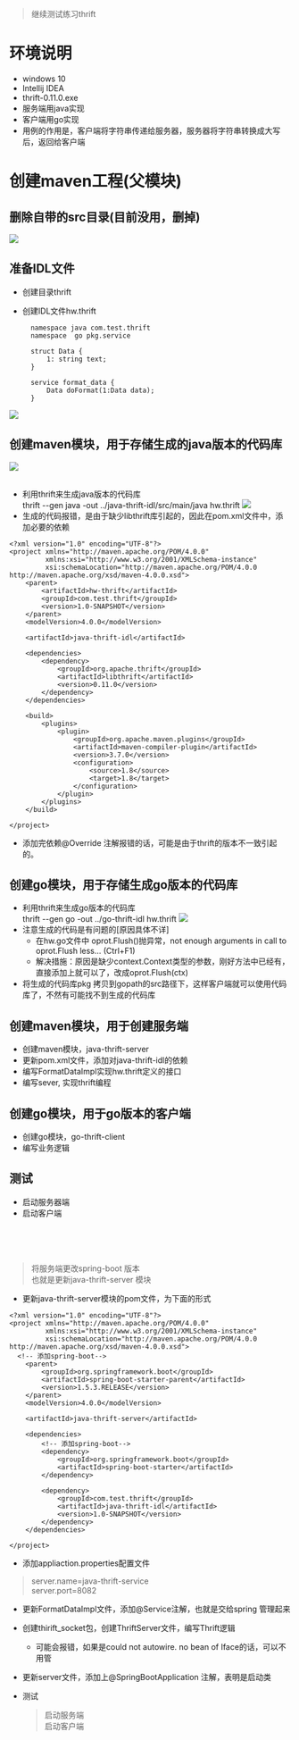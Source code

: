    >继续测试练习thrift  
# 环境说明  
- windows 10
- Intellij IDEA  
- thrift-0.11.0.exe
- 服务端用java实现  
- 客户端用go实现  
- 用例的作用是，客户端将字符串传递给服务器，服务器将字符串转换成大写后，返回给客户端
 
# 创建maven工程(父模块)
## 删除自带的src目录(目前没用，删掉)  
![](https://note.youdao.com/yws/public/resource/9c8584c6ec980aee585665c38a65bf9d/xmlnote/E000C835DF3D4A26B1EAE6EC85E33C77/20070)
## 准备IDL文件
- 创建目录thrift
- 创建IDL文件hw.thrift  

        namespace java com.test.thrift
        namespace  go pkg.service
        
        struct Data {
            1: string text;
        }
        
        service format_data {
            Data doFormat(1:Data data);
        }
![](https://note.youdao.com/yws/public/resource/9c8584c6ec980aee585665c38a65bf9d/xmlnote/B6151F77E7244F45B5F78DE2DB34CDE9/20072)

## 创建maven模块，用于存储生成的java版本的代码库  
![](https://note.youdao.com/yws/public/resource/9c8584c6ec980aee585665c38a65bf9d/xmlnote/861C5531ABCB4C6CBD1F3A269AB4B323/20074)  
&nbsp;
&nbsp;
- 利用thrift来生成java版本的代码库  
    thrift --gen java -out ../java-thrift-idl/src/main/java hw.thrift
![](https://note.youdao.com/yws/public/resource/9c8584c6ec980aee585665c38a65bf9d/xmlnote/6D5E4FA87B0B4B67B2E15B6F89E7E2E5/20076)
- 生成的代码报错，是由于缺少libthrift库引起的，因此在pom.xml文件中，添加必要的依赖  
```
<?xml version="1.0" encoding="UTF-8"?>
<project xmlns="http://maven.apache.org/POM/4.0.0"
         xmlns:xsi="http://www.w3.org/2001/XMLSchema-instance"
         xsi:schemaLocation="http://maven.apache.org/POM/4.0.0 http://maven.apache.org/xsd/maven-4.0.0.xsd">
    <parent>
        <artifactId>hw-thrift</artifactId>
        <groupId>com.test.thrift</groupId>
        <version>1.0-SNAPSHOT</version>
    </parent>
    <modelVersion>4.0.0</modelVersion>

    <artifactId>java-thrift-idl</artifactId>

    <dependencies>
        <dependency>
            <groupId>org.apache.thrift</groupId>
            <artifactId>libthrift</artifactId>
            <version>0.11.0</version>
        </dependency>
    </dependencies>

    <build>
        <plugins>
            <plugin>
                <groupId>org.apache.maven.plugins</groupId>
                <artifactId>maven-compiler-plugin</artifactId>
                <version>3.7.0</version>
                <configuration>
                    <source>1.8</source>
                    <target>1.8</target>
                </configuration>
            </plugin>
        </plugins>
    </build>

</project>
```   
- 添加完依赖@Override 注解报错的话，可能是由于thrift的版本不一致引起的。

## 创建go模块，用于存储生成go版本的代码库  
- 利用thrift来生成go版本的代码库  
    thrift --gen go  -out ../go-thrift-idl hw.thrift
![](https://note.youdao.com/yws/public/resource/9c8584c6ec980aee585665c38a65bf9d/xmlnote/42EAB0BE237340D6A8989EEF383753DE/20079)
- 注意生成的代码是有问题的[原因具体不详]  
  - 在hw.go文件中 oprot.Flush()抛异常，not enough arguments in call to oprot.Flush less... (Ctrl+F1)  
  - 解决措施：原因是缺少context.Context类型的参数，刚好方法中已经有，直接添加上就可以了，改成oprot.Flush(ctx)  
- 将生成的代码库pkg 拷贝到gopath的src路径下，这样客户端就可以使用代码库了，不然有可能找不到生成的代码库

## 创建maven模块，用于创建服务端  
- 创建maven模块，java-thrift-server 
- 更新pom.xml文件，添加对java-thrift-idl的依赖 
- 编写FormatDataImpl实现hw.thrift定义的接口
- 编写sever, 实现thrift编程

## 创建go模块，用于go版本的客户端  
- 创建go模块，go-thrift-client  
- 编写业务逻辑

## 测试  
- 启动服务器端 
- 启动客户端   

&nbsp;
&nbsp;  
&nbsp;  
&nbsp;  
  

> 将服务端更改spring-boot 版本  
> 也就是更新java-thrift-server 模块  

- 更新java-thrift-server模块的pom文件，为下面的形式  
```
<?xml version="1.0" encoding="UTF-8"?>
<project xmlns="http://maven.apache.org/POM/4.0.0"
         xmlns:xsi="http://www.w3.org/2001/XMLSchema-instance"
         xsi:schemaLocation="http://maven.apache.org/POM/4.0.0 http://maven.apache.org/xsd/maven-4.0.0.xsd">
  <!-- 添加spring-boot-->
    <parent>
        <groupId>org.springframework.boot</groupId>
        <artifactId>spring-boot-starter-parent</artifactId>
        <version>1.5.3.RELEASE</version>
    </parent>
    <modelVersion>4.0.0</modelVersion>

    <artifactId>java-thrift-server</artifactId>

    <dependencies>
        <!-- 添加spring-boot-->
        <dependency>
            <groupId>org.springframework.boot</groupId>
            <artifactId>spring-boot-starter</artifactId>
        </dependency>

        <dependency>
            <groupId>com.test.thrift</groupId>
            <artifactId>java-thrift-idl</artifactId>
            <version>1.0-SNAPSHOT</version>
        </dependency>
    </dependencies>

</project>

```  
- 添加appliaction.properties配置文件  
> server.name=java-thrift-service  
  server.port=8082 

- 更新FormatDataImpl文件，添加@Service注解，也就是交给spring 管理起来  

- 创建thirift_socket包，创建ThriftServer文件，编写Thrift逻辑  
  - 可能会报错，如果是could not autowire. no bean of Iface的话，可以不用管  
- 更新server文件，添加上@SpringBootApplication 注解，表明是启动类   

- 测试
    > 启动服务端  
      启动客户端













